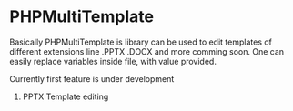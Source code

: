 # PHPMultiTemplate
Basically PHPMultiTemplate is library can be used to edit templates of different extensions line .PPTX .DOCX and more comming soon. One can easily replace variables inside file, with value provided.

Currently first feature is under development
1. PPTX Template editing
